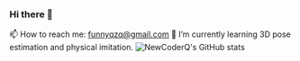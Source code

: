 ### Hi there 👋

<!--
**NewCoderQ/NewCoderQ** is a ✨ _special_ ✨ repository because its `README.md` (this file) appears on your GitHub profile.

Here are some ideas to get you started:

- 🔭 I’m currently working on ...
- 🌱 I’m currently learning ...
- 👯 I’m looking to collaborate on ...
- 🤔 I’m looking for help with ...
- 💬 Ask me about ...
- 📫 How to reach me: ...
- 😄 Pronouns: ...
- ⚡ Fun fact: ...
-->
📫 How to reach me: funnyqzq@gmail.com 
🌱 I’m currently learning 3D pose estimation and physical imitation.
![NewCoderQ's GitHub stats](https://github-readme-stats.vercel.app/api?username=NewCoderQ&show_icons=true&theme=tokyonight)
